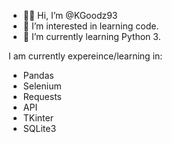 - 👋🏾 Hi, I’m @KGoodz93
- 👀 I’m interested in learning code.
- 🌱 I’m currently learning Python 3.

I am currently expereince/learning in:

- Pandas
- Selenium
- Requests
- API
- TKinter
- SQLite3

<!---
KGoodz93/KGoodz93 is a ✨ special ✨ repository because its `README.md` (this file) appears on your GitHub profile.
You can click the Preview link to take a look at your changes.
--->
